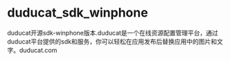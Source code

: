 duducat_sdk_winphone
====================

duducat开源sdk-winphone版本.duducat是一个在线资源配置管理平台，通过duducat平台提供的sdk和服务，你可以轻松在应用发布后替换应用中的图片和文字。duducat.com

